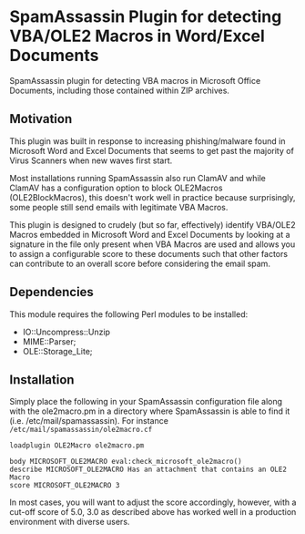 # SpamAssassin Plugin for detecting VBA/OLE2 Macros in Word/Excel Documents

SpamAssassin plugin for detecting VBA macros in Microsoft Office Documents, including those contained within ZIP archives.

## Motivation ##

This plugin was built in response to increasing phishing/malware found in Microsoft Word and Excel Documents that seems to get past the majority of Virus Scanners when new waves first start.

Most installations running SpamAssassin also run ClamAV and while ClamAV has a configuration option to block OLE2Macros (OLE2BlockMacros), this doesn't work well in practice because surprisingly, some people still send emails with legitimate VBA Macros.

This plugin is designed to crudely (but so far, effectively) identify VBA/OLE2 Macros embedded in Microsoft Word and Excel Documents by looking at a signature in the file only present when VBA Macros are used and allows you to assign a configurable score to these documents such that other factors can contribute to an overall score before considering the email spam.

## Dependencies ##

This module requires the following Perl modules to be installed:
* IO::Uncompress::Unzip
* MIME::Parser;
* OLE::Storage_Lite;

## Installation ##

Simply place the following in your SpamAssassin configuration file along with the ole2macro.pm in a directory where SpamAssassin is able to find it (i.e. /etc/mail/spamassassin). For instance ```/etc/mail/spamassassin/ole2macro.cf```

```
loadplugin OLE2Macro ole2macro.pm

body MICROSOFT_OLE2MACRO eval:check_microsoft_ole2macro()
describe MICROSOFT_OLE2MACRO Has an attachment that contains an OLE2 Macro
score MICROSOFT_OLE2MACRO 3
```

In most cases, you will want to adjust the score accordingly, however, with a cut-off score of 5.0, 3.0 as described above has worked well in a production environment with diverse users.
